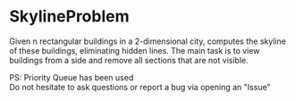 # SkylineProblem
Given n rectangular buildings in a 2-dimensional city, computes the skyline of these buildings, eliminating hidden lines. The main task is to view buildings from a side and remove all sections that are not visible.                                                               

PS: Priority Queue has been used                                                                                                           
Do not hesitate to ask questions or report a bug via opening an "Issue"
